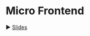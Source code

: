 # Micro Frontend

:arrow_forward: [Slides](https://laurentC35.github.io/Micro-Frontend-Sem-Dev-2020)
